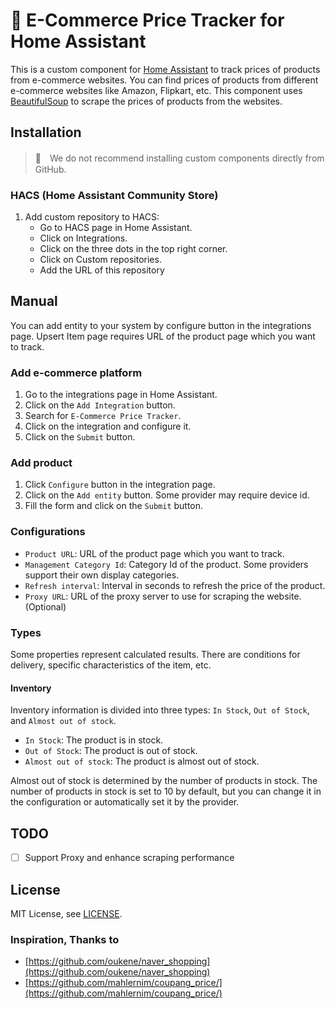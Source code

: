 # 🛒 E-Commerce Price Tracker for Home Assistant

This is a custom component for [Home Assistant](https://www.home-assistant.io/) to track prices of products from e-commerce websites. You can find prices of products from different e-commerce websites like Amazon, Flipkart, etc. This component uses [BeautifulSoup](https://www.crummy.com/software/BeautifulSoup/bs4/doc/) to scrape the prices of products from the websites.

## Installation

> 🚨　We do not recommend installing custom components directly from GitHub.

### HACS (Home Assistant Community Store)

1. Add custom repository to HACS:
   - Go to HACS page in Home Assistant.
   - Click on Integrations.
   - Click on the three dots in the top right corner.
   - Click on Custom repositories.
   - Add the URL of this repository

## Manual

You can add entity to your system by configure button in the integrations page. Upsert Item page requires URL of the product page which you want to track.

### Add e-commerce platform

1. Go to the integrations page in Home Assistant.
2. Click on the `Add Integration` button.
3. Search for `E-Commerce Price Tracker`.
4. Click on the integration and configure it.
5. Click on the `Submit` button.

### Add product

1. Click `Configure` button in the integration page.
2. Click on the `Add entity` button. Some provider may require device id.
3. Fill the form and click on the `Submit` button.





### Configurations

- `Product URL`: URL of the product page which you want to track.
- `Management Category Id`: Category Id of the product. Some providers support their own display categories.
- `Refresh interval`: Interval in seconds to refresh the price of the product.
- `Proxy URL`: URL of the proxy server to use for scraping the website. (Optional)

### Types

Some properties represent calculated results. There are conditions for delivery, specific characteristics of the item, etc.

#### Inventory

Inventory information is divided into three types: `In Stock`, `Out of Stock`, and `Almost out of stock`.

- `In Stock`: The product is in stock.
- `Out of Stock`: The product is out of stock.
- `Almost out of stock`: The product is almost out of stock.

Almost out of stock is determined by the number of products in stock. The number of products in stock is set to 10 by default, but you can change it in the configuration or automatically set it by the provider.

## TODO

- [ ] Support Proxy and enhance scraping performance

## License

MIT License, see [LICENSE](LICENSE).

### Inspiration, Thanks to 

- [https://github.com/oukene/naver_shopping](https://github.com/oukene/naver_shopping)
- [https://github.com/mahlernim/coupang_price/](https://github.com/mahlernim/coupang_price/)